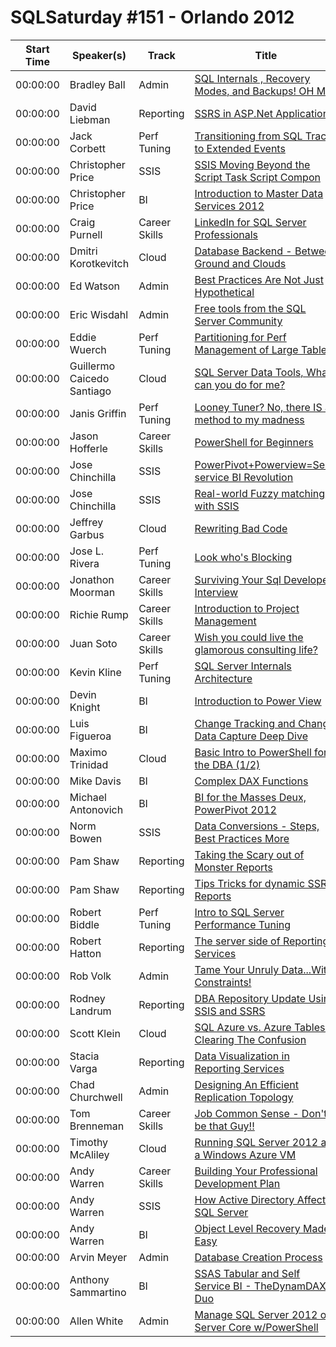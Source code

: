 # SQLSaturday #151 - Orlando 2012
Start Time|Speaker(s)|Track|Title
---|---|---|---
00:00:00|Bradley Ball|Admin|[SQL Internals , Recovery Modes, and Backups! OH MY](10136.md)
00:00:00|David Liebman|Reporting|[SSRS in ASP.Net Application](10473.md)
00:00:00|Jack Corbett|Perf Tuning|[Transitioning from SQL Trace to Extended Events](11837.md)
00:00:00|Christopher Price|SSIS|[SSIS Moving Beyond the Script Task  Script Compon](11981.md)
00:00:00|Christopher Price|BI|[Introduction to Master Data Services 2012 ](11982.md)
00:00:00|Craig Purnell|Career Skills|[LinkedIn for SQL Server Professionals](12013.md)
00:00:00|Dmitri Korotkevitch|Cloud|[Database Backend - Between Ground and Clouds](13275.md)
00:00:00|Ed Watson|Admin|[Best Practices Are Not Just Hypothetical](13694.md)
00:00:00|Eric Wisdahl|Admin|[Free tools from the SQL Server Community](14026.md)
00:00:00|Eddie Wuerch|Perf Tuning|[Partitioning for Perf  Management of Large Tables](14062.md)
00:00:00|Guillermo Caicedo Santiago|Cloud|[SQL Server Data Tools, What can you do for me?](14846.md)
00:00:00|Janis Griffin|Perf Tuning|[Looney Tuner?  No, there IS a method to my madness](15682.md)
00:00:00|Jason Hofferle|Career Skills|[PowerShell for Beginners](15781.md)
00:00:00|Jose Chinchilla|SSIS|[PowerPivot+Powerview=Self-service BI Revolution](16127.md)
00:00:00|Jose Chinchilla|SSIS|[Real-world Fuzzy matching  with SSIS](16128.md)
00:00:00|Jeffrey Garbus|Cloud|[Rewriting Bad Code ](16298.md)
00:00:00|Jose L. Rivera|Perf Tuning|[Look who's Blocking](16955.md)
00:00:00|Jonathon Moorman|Career Skills|[Surviving Your Sql Developer Interview](17347.md)
00:00:00|Richie Rump|Career Skills|[Introduction to Project Management](17450.md)
00:00:00|Juan Soto|Career Skills|[Wish you could live the glamorous consulting life?](17662.md)
00:00:00|Kevin Kline|Perf Tuning|[SQL Server Internals  Architecture](18173.md)
00:00:00|Devin Knight|BI|[Introduction to Power View](18622.md)
00:00:00|Luis Figueroa|BI|[Change Tracking and Change Data Capture Deep Dive](18999.md)
00:00:00|Maximo Trinidad|Cloud|[Basic Intro to PowerShell for the DBA (1/2)](19904.md)
00:00:00|Mike Davis|BI|[Complex DAX Functions](19971.md)
00:00:00|Michael Antonovich|BI|[BI for the Masses Deux, PowerPivot 2012](20668.md)
00:00:00|Norm Bowen|SSIS|[Data Conversions - Steps, Best Practices  More](21497.md)
00:00:00|Pam Shaw|Reporting|[Taking the Scary out of Monster Reports](22352.md)
00:00:00|Pam Shaw|Reporting|[Tips  Tricks for dynamic SSRS Reports](22353.md)
00:00:00|Robert Biddle|Perf Tuning|[Intro to SQL Server Performance Tuning](23140.md)
00:00:00|Robert Hatton|Reporting|[The server side of Reporting Services](23166.md)
00:00:00|Rob Volk|Admin|[Tame Your Unruly Data...With Constraints!](23316.md)
00:00:00|Rodney Landrum|Reporting|[DBA Repository Update Using SSIS and SSRS](23386.md)
00:00:00|Scott Klein|Cloud|[SQL Azure vs. Azure Tables –Clearing The Confusion](24107.md)
00:00:00|Stacia Varga|Reporting|[Data Visualization in Reporting Services](24717.md)
00:00:00|Chad Churchwell|Admin|[Designing An Efficient Replication Topology](24902.md)
00:00:00|Tom  Brenneman|Career Skills|[Job Common Sense - Don't be that Guy!!](26542.md)
00:00:00|Timothy McAliley|Cloud|[Running SQL Server 2012 as a Windows Azure VM](26842.md)
00:00:00|Andy Warren|Career Skills|[Building Your Professional Development Plan](9564.md)
00:00:00|Andy Warren|SSIS|[How Active Directory Affects SQL Server](9566.md)
00:00:00|Andy Warren|BI|[Object Level Recovery Made Easy](9567.md)
00:00:00|Arvin Meyer|Admin|[Database Creation Process](9877.md)
00:00:00|Anthony Sammartino|BI|[SSAS Tabular and Self Service BI - TheDynamDAX Duo](9906.md)
00:00:00|Allen White|Admin|[Manage SQL Server 2012 on Server Core w/PowerShell](9992.md)
